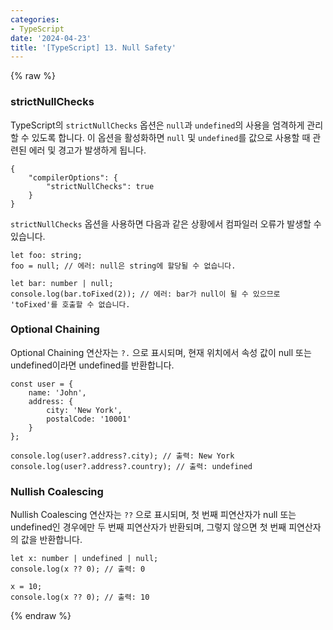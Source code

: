 ```yaml
---
categories:
- TypeScript
date: '2024-04-23'
title: '[TypeScript] 13. Null Safety'
---
```


{% raw %}
### strictNullChecks
TypeScript의 `strictNullChecks` 옵션은 `null`과 `undefined`의 사용을 엄격하게 관리할 수 있도록 합니다. 이 옵션을 활성화하면 `null` 및 `undefined`를 값으로 사용할 때 관련된 에러 및 경고가 발생하게 됩니다.

```
{
    "compilerOptions": {
        "strictNullChecks": true
    }
}
```

`strictNullChecks` 옵션을 사용하면 다음과 같은 상황에서 컴파일러 오류가 발생할 수 있습니다.

```
let foo: string;
foo = null; // 에러: null은 string에 할당될 수 없습니다.

let bar: number | null;
console.log(bar.toFixed(2)); // 에러: bar가 null이 될 수 있으므로 'toFixed'를 호출할 수 없습니다.
```

### Optional Chaining
Optional Chaining 연산자는 `?.` 으로 표시되며, 현재 위치에서 속성 값이 null 또는 undefined이라면 undefined를 반환합니다.

```
const user = {
    name: 'John',
    address: {
        city: 'New York',
        postalCode: '10001'
    }
};

console.log(user?.address?.city); // 출력: New York
console.log(user?.address?.country); // 출력: undefined
```

### Nullish Coalescing
Nullish Coalescing 연산자는 `??` 으로 표시되며, 첫 번째 피연산자가 null 또는 undefined인 경우에만 두 번째 피연산자가 반환되며, 그렇지 않으면 첫 번째 피연산자의 값을 반환합니다.

```
let x: number | undefined | null;
console.log(x ?? 0); // 출력: 0

x = 10;
console.log(x ?? 0); // 출력: 10
```
{% endraw %}